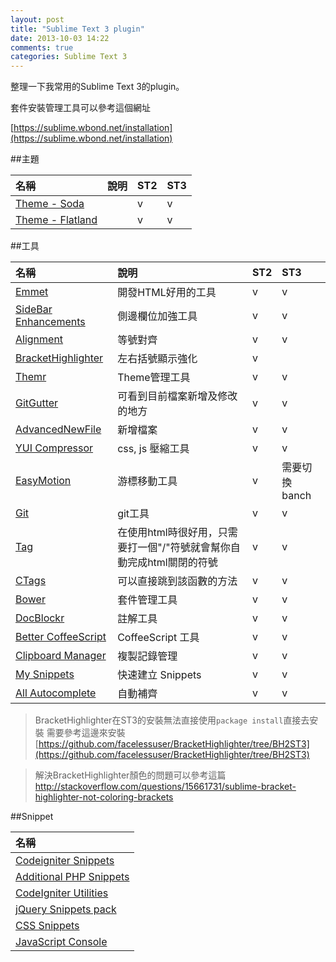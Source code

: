 ```yaml
---
layout: post
title: "Sublime Text 3 plugin"
date: 2013-10-03 14:22
comments: true
categories: Sublime Text 3
---
```

整理一下我常用的Sublime Text 3的plugin。

套件安裝管理工具可以參考這個網址

[https://sublime.wbond.net/installation](https://sublime.wbond.net/installation)

##主題

 名稱 | 說明 | ST2 | ST3 
:------|:-------|:------|:-------
[Theme - Soda](https://sublime.wbond.net/packages/Theme%20-%20Soda) | | v | v
[Theme - Flatland](https://sublime.wbond.net/packages/Theme%20-%20Flatland) | | v | v

##工具

名稱 | 說明 | ST2 | ST3
:------|:------|:-------|:-----
[Emmet](https://sublime.wbond.net/packages/Emmet) | 開發HTML好用的工具 | v | v
[Side​Bar​Enhancements](https://sublime.wbond.net/packages/SideBarEnhancements) | 側邊欄位加強工具 | v | v
[Alignment](https://sublime.wbond.net/packages/Alignment) | 等號對齊 | v | v
[BracketHighlighter](https://sublime.wbond.net/packages/BracketHighlighter) | 左右括號顯示強化 | v |  |
[Themr](https://sublime.wbond.net/packages/Themr) | Theme管理工具 | v | v
[GitGutter](https://sublime.wbond.net/packages/GitGutter) | 可看到目前檔案新增及修改的地方 | v | v
[AdvancedNewFile](https://sublime.wbond.net/packages/AdvancedNewFile) | 新增檔案 | v | v
[YUI Compressor](https://sublime.wbond.net/packages/YUI%20Compressor) | css, js 壓縮工具 | v | v
[EasyMotion](https://sublime.wbond.net/packages/EasyMotion) | 游標移動工具 | v | 需要切換banch
[Git](https://sublime.wbond.net/packages/Git) | git工具 | v | v
[Tag](https://sublime.wbond.net/packages/Tag) | 在使用html時很好用，只需要打一個"/"符號就會幫你自動完成html關閉的符號 | v | v
[CTags](https://sublime.wbond.net/packages/CTags) | 可以直接跳到該函數的方法 | v | v
[Bower](https://sublime.wbond.net/packages/Bower) | 套件管理工具 | v | v
[DocBlockr](https://sublime.wbond.net/packages/DocBlockr) | 註解工具 | v | v
[Better Coffee​Script](https://sublime.wbond.net/packages/Better%20CoffeeScript) | CoffeeScript 工具 | v | v
[Clipboard Manager](https://sublime.wbond.net/packages/Clipboard%20Manager) | 複製記錄管理 | v | v
[My Snippets](https://sublime.wbond.net/packages/My%20Snippets) | 快速建立 Snippets | v | v
[All Autocomplete](https://sublime.wbond.net/packages/All%20Autocomplete) | 自動補齊 | v | v 

> BracketHighlighter在ST3的安裝無法直接使用`package install`直接去安裝
需要參考這邊來安裝[https://github.com/facelessuser/BracketHighlighter/tree/BH2ST3](https://github.com/facelessuser/BracketHighlighter/tree/BH2ST3)

> 解決BracketHighlighter顏色的問題可以參考這篇[http://stackoverflow.com/questions/15661731/sublime-bracket-highlighter-not-coloring-brackets ](http://stackoverflow.com/questions/15661731/sublime-bracket-highlighter-not-coloring-brackets )

##Snippet

名稱 |
:-----|
[Codeigniter Snippets](https://sublime.wbond.net/packages/CodeIgniter%20Snippets) |
[Additional PHP Snippets](https://sublime.wbond.net/packages/Additional%20PHP%20Snippets) |
[CodeIgniter Utilities](https://sublime.wbond.net/packages/CodeIgniter%20Utilities) |
[jQuery Snippets pack](https://sublime.wbond.net/packages/jQuery%20Snippets%20pack) |
[CSS Snippets](https://sublime.wbond.net/packages/CSS%20Snippets) |
[JavaScript Console](https://sublime.wbond.net/packages/JavaScript%20Console) | 
